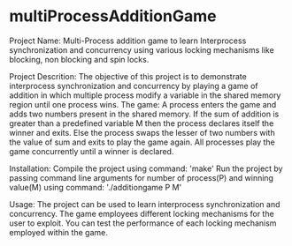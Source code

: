 # multiProcessAdditionGame

Project Name: Multi-Process addition game to learn Interprocess synchronization and concurrency using various locking mechanisms like blocking, non blocking and spin locks.

Project Descrition: The objective of this project is to demonstrate interprocess synchronization and concurrency by playing a game of addition in which multiple process modify a variable in the shared memory region until one process wins. 
The game: A process enters the game and adds two numbers present in the shared memory. If the sum of addition is greater than a predefined variable M then the process declares itself the winner and exits. Else the process swaps the lesser of two numbers with the value of sum and exits to play the game again. All processes play the game concurrently until a winner is declared.

Installation:
Compile the project using command: 'make'
Run the project by passing command line arguments for number of process(P) and winning value(M) using command: './additiongame P M'

Usage:
The project can be used to learn interprocess synchronization and concurrency. The game employees different locking mechanisms for the user to exploit. You can test the performance of each locking mechanism employed within the game.
